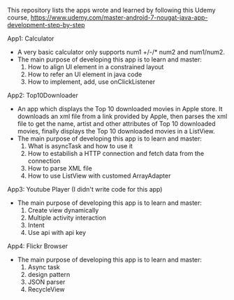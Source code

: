 This repository lists the apps wrote and learned by following this Udemy course, https://www.udemy.com/master-android-7-nougat-java-app-development-step-by-step

App1: Calculator  
- A very basic calculator only supports num1 +/-/* num2 and num1/num2. 
- The main purpose of developing this app is to learn and master:
  1. How to align UI element in a constrained layout 
  2. How to refer an UI element in java code
  3. How to implement, add, use onClickListener  
  
App2: Top10Downloader  
- An app which displays the Top 10 downloaded movies in Apple store. It downloads an xml file from a link provided by Apple, then parses the xml file to get the name, artist and other attributes of Top 10 downloaded movies, finally displays the Top 10 downloaded movies in a ListView. 
- The main purpose of developing this app is to learn and master:  
  1. What is asyncTask and how to use it  
  2. How to estabilish a HTTP connection and fetch data from the connection
  3. How to parse XML file
  4. How to use ListView with customed ArrayAdapter  

App3: Youtube Player (I didn't write code for this app)
- The main purpose of developing this app is to learn and master:  
  1. Create view dynamically  
  2. Multiple activity interaction
  3. Intent
  4. Use api with api key
  
App4: Flickr Browser  
- The main purpose of developing this app is to learn and master:  
  1. Async task
  2. design pattern
  3. JSON parser
  4. RecycleView
  
 
  
